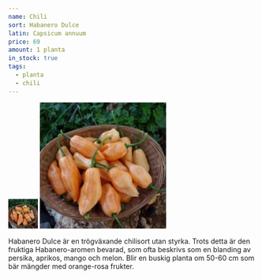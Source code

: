 ```yaml
---
name: Chili
sort: Habanero Dulce
latin: Capsicum annuum
price: 69
amount: 1 planta
in_stock: true
tags:
  - planta
  - chili
---
```


<img src="/img/plant-chili-habanero-dulce.jpg" width="60" data-srcset="1x, 1.5x, 2x" alt="Chili Habanero Dulce" class="thumb">
<img src="/img/plant-chili-habanero-dulce.jpg" width="256" data-srcset="1x, 1.5x, 2x" alt="Chili Habanero Dulce">

Habanero Dulce är en trögväxande chilisort utan styrka. Trots detta är den fruktiga Habanero-aromen bevarad, som ofta beskrivs som en blanding av persika, aprikos, mango och melon. Blir en buskig planta om 50-60 cm som bär mängder med orange-rosa frukter.

